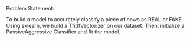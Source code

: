 Problem Statement:

To build a model to accurately classify a piece of news as REAL or FAKE.
Using sklearn, we build a TfidfVectorizer on our dataset. Then, initialize a PassiveAggressive Classifier and fit the model.
